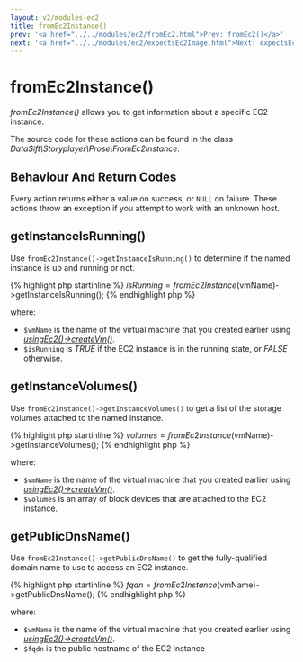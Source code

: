```yaml
---
layout: v2/modules-ec2
title: fromEc2Instance()
prev: '<a href="../../modules/ec2/fromEc2.html">Prev: fromEc2()</a>'
next: '<a href="../../modules/ec2/expectsEc2Image.html">Next: expectsEc2Image()</a>'
---
```


# fromEc2Instance()

_fromEc2Instance()_ allows you to get information about a specific EC2 instance.

The source code for these actions can be found in the class _DataSift\Storyplayer\Prose\FromEc2Instance_.

## Behaviour And Return Codes

Every action returns either a value on success, or `NULL` on failure.  These actions throw an exception if you attempt to work with an unknown host.

## getInstanceIsRunning()

Use `fromEc2Instance()->getInstanceIsRunning()` to determine if the named instance is up and running or not.

{% highlight php startinline %}
$isRunning = fromEc2Instance($vmName)->getInstanceIsRunning();
{% endhighlight php %}

where:

* `$vmName` is the name of the virtual machine that you created earlier using _[usingEc2()->createVm()](usingEc2.html#createvm)_.
* `$isRunning` is _TRUE_ if the EC2 instance is in the running state, or _FALSE_ otherwise.

## getInstanceVolumes()

Use `fromEc2Instance()->getInstanceVolumes()` to get a list of the storage volumes attached to the named instance.

{% highlight php startinline %}
$volumes = fromEc2Instance($vmName)->getInstanceVolumes();
{% endhighlight php %}

where:

* `$vmName` is the name of the virtual machine that you created earlier using _[usingEc2()->createVm()](usingEc2.html#createvm)_.
* `$volumes` is an array of block devices that are attached to the EC2 instance.

## getPublicDnsName()

Use `fromEc2Instance()->getPublicDnsName()` to get the fully-qualified domain name to use to access an EC2 instance.

{% highlight php startinline %}
$fqdn = fromEc2Instance($vmName)->getPublicDnsName();
{% endhighlight php %}

where:

* `$vmName` is the name of the virtual machine that you created earlier using _[usingEc2()->createVm()](usingEc2.html#createvm)_.
* `$fqdn` is the public hostname of the EC2 instance